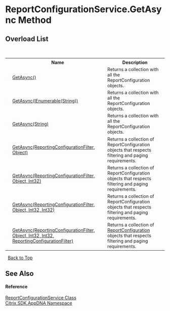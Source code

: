 # ReportConfigurationService.GetAsync Method 
 


## Overload List
&nbsp;<table><tr><th></th><th>Name</th><th>Description</th></tr><tr><td>![Public method](media/pubmethod.gif "Public method")</td><td><a href="f4532002-8992-a3f2-5406-dc7fd40eb540">GetAsync()</a></td><td>
Returns a collection with all the ReportConfiguration objects.</td></tr><tr><td>![Public method](media/pubmethod.gif "Public method")</td><td><a href="bea42de6-3386-0941-b727-7d58aca26028">GetAsync(IEnumerable(String))</a></td><td>
Returns a collection with all the ReportConfiguration objects.</td></tr><tr><td>![Public method](media/pubmethod.gif "Public method")</td><td><a href="ab72a35e-7a64-aff4-d36b-0ef86ec72805">GetAsync(String)</a></td><td>
Returns a collection with all the ReportConfiguration objects.</td></tr><tr><td>![Public method](media/pubmethod.gif "Public method")</td><td><a href="bb6a07f0-21bc-37af-d5fd-4871d6c97cdb">GetAsync(ReportingConfigurationFilter, Object)</a></td><td>
Returns a collection of ReportConfiguration objects that respects filtering and paging requirements.</td></tr><tr><td>![Public method](media/pubmethod.gif "Public method")</td><td><a href="7018f9c1-6cd4-dd4a-7bdc-cb78878f6fd0">GetAsync(ReportingConfigurationFilter, Object, Int32)</a></td><td>
Returns a collection of ReportConfiguration objects that respects filtering and paging requirements.</td></tr><tr><td>![Public method](media/pubmethod.gif "Public method")</td><td><a href="f3ea533b-62b8-977d-8837-baef9320b8ed">GetAsync(ReportingConfigurationFilter, Object, Int32, Int32)</a></td><td>
Returns a collection of ReportConfiguration objects that respects filtering and paging requirements.</td></tr><tr><td>![Public method](media/pubmethod.gif "Public method")</td><td><a href="66ae516c-0daf-dbaa-074c-b39ebb0c2ec6">GetAsync(ReportingConfigurationFilter, Object, Int32, Int32, ReportingConfigurationFilter)</a></td><td>
Returns a collection of <a href="65f3ee4f-5129-5083-b4da-0f1e23fc3784">ReportConfiguration</a> objects that respects filtering and paging requirements.</td></tr></table>&nbsp;
<a href="#reportconfigurationservice.getasync-method">Back to Top</a>

## See Also


#### Reference
<a href="1d24c8d7-633d-8fcb-0e0a-e524dc26c7b3">ReportConfigurationService Class</a><br /><a href="fe2d265b-410b-8b11-1eb4-a790e0b062bf">Citrix.SDK.AppDNA Namespace</a><br />